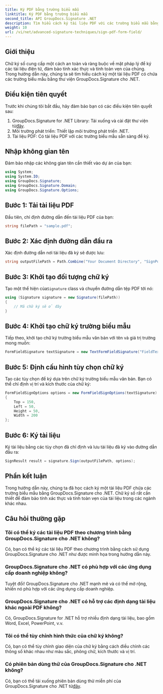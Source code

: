```yaml
---
title: Ký PDF bằng trường biểu mẫu
linktitle: Ký PDF bằng trường biểu mẫu
second_title: API GroupDocs.Signature .NET
description: Tìm hiểu cách ký tài liệu PDF với các trường biểu mẫu bằng GroupDocs.Signature cho .NET. Đảm bảo tính xác thực và tính toàn vẹn của tài liệu một cách dễ dàng.
weight: 10
url: /vi/net/advanced-signature-techniques/sign-pdf-form-field/
---
```

## Giới thiệu
Chữ ký số cung cấp một cách an toàn và ràng buộc về mặt pháp lý để ký các tài liệu điện tử, đảm bảo tính xác thực và tính toàn vẹn của chúng. Trong hướng dẫn này, chúng ta sẽ tìm hiểu cách ký một tài liệu PDF có chứa các trường biểu mẫu bằng thư viện GroupDocs.Signature cho .NET.
## Điều kiện tiên quyết
Trước khi chúng tôi bắt đầu, hãy đảm bảo bạn có các điều kiện tiên quyết sau:
1.  GroupDocs.Signature for .NET Library: Tải xuống và cài đặt thư viện từ[đây](https://releases.groupdocs.com/signature/net/).
2. Môi trường phát triển: Thiết lập môi trường phát triển .NET.
3. Tài liệu PDF: Có tài liệu PDF với các trường biểu mẫu sẵn sàng để ký.

## Nhập không gian tên
Đảm bảo nhập các không gian tên cần thiết vào dự án của bạn:
```csharp
using System;
using System.IO;
using GroupDocs.Signature;
using GroupDocs.Signature.Domain;
using GroupDocs.Signature.Options;
```
## Bước 1: Tải tài liệu PDF
Đầu tiên, chỉ định đường dẫn đến tài liệu PDF của bạn:
```csharp
string filePath = "sample.pdf";
```
## Bước 2: Xác định đường dẫn đầu ra
Xác định đường dẫn nơi tài liệu đã ký sẽ được lưu:
```csharp
string outputFilePath = Path.Combine("Your Document Directory", "SignPdfWithFormField", "SignedWithFormField.pdf");
```
## Bước 3: Khởi tạo đối tượng chữ ký
 Tạo một thể hiện của`Signature` class và chuyển đường dẫn tệp PDF tới nó:
```csharp
using (Signature signature = new Signature(filePath))
{
    // Mã chữ ký sẽ ở đây
}
```
## Bước 4: Khởi tạo chữ ký trường biểu mẫu
Tiếp theo, khởi tạo chữ ký trường biểu mẫu văn bản với tên và giá trị trường mong muốn:
```csharp
FormFieldSignature textSignature = new TextFormFieldSignature("FieldText", "Value1");
```
## Bước 5: Định cấu hình tùy chọn chữ ký
Tạo các tùy chọn để ký dựa trên chữ ký trường biểu mẫu văn bản. Bạn có thể chỉ định vị trí và kích thước của chữ ký:
```csharp
FormFieldSignOptions options = new FormFieldSignOptions(textSignature)
{
    Top = 150,
    Left = 50,
    Height = 50,
    Width = 200
};
```
## Bước 6: Ký tài liệu
Ký tài liệu bằng các tùy chọn đã chỉ định và lưu tài liệu đã ký vào đường dẫn đầu ra:
```csharp
SignResult result = signature.Sign(outputFilePath, options);
```

## Phần kết luận
Trong hướng dẫn này, chúng ta đã học cách ký một tài liệu PDF chứa các trường biểu mẫu bằng GroupDocs.Signature cho .NET. Chữ ký số rất cần thiết để đảm bảo tính xác thực và tính toàn vẹn của tài liệu trong các ngành khác nhau.
## Câu hỏi thường gặp
### Tôi có thể ký các tài liệu PDF theo chương trình bằng GroupDocs.Signature cho .NET không?
Có, bạn có thể ký các tài liệu PDF theo chương trình bằng cách sử dụng GroupDocs.Signature cho .NET như được minh họa trong hướng dẫn này.
### GroupDocs.Signature cho .NET có phù hợp với các ứng dụng cấp doanh nghiệp không?
Tuyệt đối! GroupDocs.Signature cho .NET mạnh mẽ và có thể mở rộng, khiến nó phù hợp với các ứng dụng cấp doanh nghiệp.
### GroupDocs.Signature cho .NET có hỗ trợ các định dạng tài liệu khác ngoài PDF không?
Có, GroupDocs.Signature for .NET hỗ trợ nhiều định dạng tài liệu, bao gồm Word, Excel, PowerPoint, v.v.
### Tôi có thể tùy chỉnh hình thức của chữ ký không?
Có, bạn có thể tùy chỉnh giao diện của chữ ký bằng cách điều chỉnh các thông số khác nhau như màu sắc, phông chữ, kích thước và vị trí.
### Có phiên bản dùng thử của GroupDocs.Signature cho .NET không?
 Có, bạn có thể tải xuống phiên bản dùng thử miễn phí của GroupDocs.Signature cho .NET từ[đây](https://releases.groupdocs.com/).